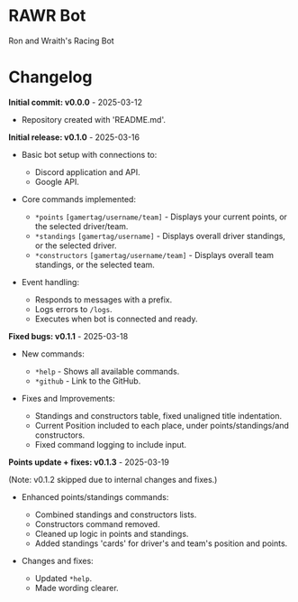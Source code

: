# RAWR Bot

Ron and Wraith's Racing Bot

# Changelog

**Initial commit: v0.0.0** - 2025-03-12

- Repository created with 'README.md'.

**Initial release: v0.1.0** - 2025-03-16

- Basic bot setup with connections to:

  - Discord application and API.
  - Google API.

- Core commands implemented:

  - `*points` `[gamertag/username/team]` - Displays your current points, or the selected driver/team.
  - `*standings` `[gamertag/username]` - Displays overall driver standings, or the selected driver.
  - `*constructors` `[gamertag/username/team]` - Displays overall team standings, or the selected team.

- Event handling:

  - Responds to messages with a prefix.
  - Logs errors to `/logs`.
  - Executes when bot is connected and ready.

**Fixed bugs: v0.1.1** - 2025-03-18

- New commands:

  - `*help` - Shows all available commands.
  - `*github` - Link to the GitHub.

- Fixes and Improvements:

  - Standings and constructors table, fixed unaligned title indentation.
  - Current Position included to each place, under points/standings/and constructors.
  - Fixed command logging to include input.

**Points update + fixes: v0.1.3** - 2025-03-19

(Note: v0.1.2 skipped due to internal changes and fixes.)

- Enhanced points/standings commands:

  - Combined standings and constructors lists.
  - Constructors command removed.
  - Cleaned up logic in points and standings.
  - Added standings 'cards' for driver's and team's position and points.

- Changes and fixes:

  - Updated `*help`.
  - Made wording clearer.
